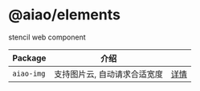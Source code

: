 # @aiao/elements

stencil web component

| Package    | 介绍                         |                                  |
| ---------- | ---------------------------- | -------------------------------- |
| `aiao-img` | 支持图片云, 自动请求合适宽度 | [详情](./src/lib/components/img) |
